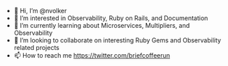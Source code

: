 - 👋 Hi, I’m @nvolker
- 👀 I’m interested in Observability, Ruby on Rails, and Documentation
- 🌱 I’m currently learning about Microservices, Multipliers, and Observability
- 💞️ I’m looking to collaborate on interesting Ruby Gems and Observability related projects
- 📫 How to reach me https://twitter.com/briefcoffeerun

<!---
nvolker/nvolker is a ✨ special ✨ repository because its `README.md` (this file) appears on your GitHub profile.
You can click the Preview link to take a look at your changes.
--->
